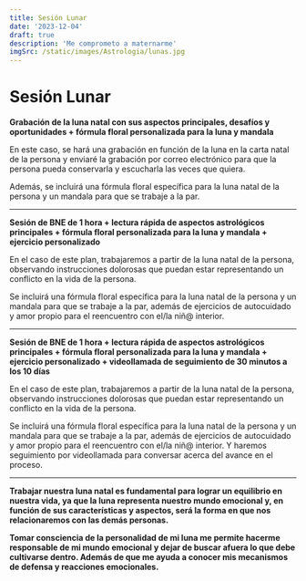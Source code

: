 ```yaml
---
title: Sesión Lunar
date: '2023-12-04'
draft: true
description: 'Me comprometo a maternarme'
imgSrc: /static/images/Astrologia/lunas.jpg
---
```


# Sesión Lunar

**Grabación de la luna natal con sus aspectos principales, desafíos y oportunidades + fórmula floral personalizada para la luna y mandala**

En este caso, se hará una grabación en función de la luna en la carta natal de la persona y enviaré la grabación por correo electrónico para que la persona pueda conservarla y escucharla las veces que quiera.

Además, se incluirá una fórmula floral específica para la luna natal de la persona y un mandala para que se trabaje a la par.

---

**Sesión de BNE de 1 hora + lectura rápida de aspectos astrológicos principales + fórmula floral personalizada para la luna y mandala + ejercicio personalizado**

En el caso de este plan, trabajaremos a partir de la luna natal de la persona, observando instrucciones dolorosas que puedan estar representando un conflicto en la vida de la persona.

Se incluirá una fórmula floral específica para la luna natal de la persona y un mandala para que se trabaje a la par, además de ejercicios de autocuidado y amor propio para el reencuentro con el/la niñ@ interior.

---

**Sesión de BNE de 1 hora + lectura rápida de aspectos astrológicos principales + fórmula floral personalizada para la luna y mandala + ejercicio personalizado + videollamada de seguimiento de 30 minutos a los 10 días**

En el caso de este plan, trabajaremos a partir de la luna natal de la persona, observando instrucciones dolorosas que puedan estar representando un conflicto en la vida de la persona.

Se incluirá una fórmula floral específica para la luna natal de la persona y un mandala para que se trabaje a la par, además de ejercicios de autocuidado y amor propio para el reencuentro con el/la niñ@ interior. Y haremos seguimiento por videollamada para conversar acerca del avance en el proceso.

---

**Trabajar nuestra luna natal es fundamental para lograr un equilibrio en nuestra vida, ya que la luna representa nuestro mundo emocional y, en función de sus características y aspectos, será la forma en que nos relacionaremos con las demás personas.**

**Tomar consciencia de la personalidad de mi luna me permite hacerme responsable de mi mundo emocional y dejar de buscar afuera lo que debe cultivarse dentro. Además de que me ayuda a conocer mis mecanismos de defensa y reacciones emocionales.**
